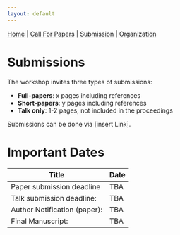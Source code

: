 ```yaml
---
layout: default
---
```

[Home](./index.md) | [Call For Papers](./callForPapers.md) | [Submission](./submission.md) | [Organization](./organization.md)

<h1><b>Submissions</b>  </h1>

The workshop invites three types of submissions:

<ul>
  <li><b>Full-papers</b>: x pages including references</li>
  <li><b>Short-papers</b>: y pages including references</li>
  <li><b>Talk only</b>: 1-2 pages, not included in the proceedings</li>
</ul>

Submissions can be done via [insert Link].


<h1><b>Important Dates</b>  </h1>

| Title                        | Date |
|------------------------------|------|
| Paper submission deadline    | TBA  |
| Talk submission deadline:    | TBA  |
| Author Notification (paper): | TBA  |
| Final Manuscript:            | TBA  |
